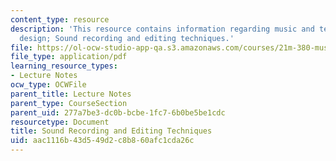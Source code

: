 ```yaml
---
content_type: resource
description: 'This resource contains information regarding music and technology: Sound
  design; Sound recording and editing techniques.'
file: https://ol-ocw-studio-app-qa.s3.amazonaws.com/courses/21m-380-music-and-technology-sound-design-spring-2016/aac1116b43d549d2c8b860afc1cda26c_MIT21M_380S16_Lec11.pdf
file_type: application/pdf
learning_resource_types:
- Lecture Notes
ocw_type: OCWFile
parent_title: Lecture Notes
parent_type: CourseSection
parent_uid: 277a7be3-dc0b-bcbe-1fc7-6b0be5be1cdc
resourcetype: Document
title: Sound Recording and Editing Techniques
uid: aac1116b-43d5-49d2-c8b8-60afc1cda26c
---
```

